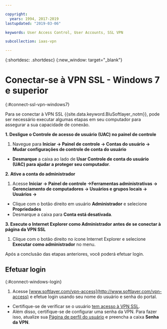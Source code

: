 ```yaml
---

copyright:
  years: 1994, 2017-2019
lastupdated: "2019-03-06"

keywords: User Access Control, User Accounts, SSL VPN

subcollection: iaas-vpn

---
```


{:shortdesc: .shortdesc}
{:new_window: target="_blank"}

# Conectar-se à VPN SSL - Windows 7 e superior
{:#connect-ssl-vpn-windows7}

Para se conectar à VPN SSL {{site.data.keyword.BluSoftlayer_notm}}, pode ser necessário executar algumas etapas em seu computador para assegurar a sua capacidade de conexão.

**1. Desligue o Controle de acesso de usuário (UAC) no painel de controle**

1. Navegue para **Iniciar -> Painel de controle -> Contas do usuário -> Mudar configurações de controle de conta do usuário**
* **Desmarque** a caixa ao lado de **Usar Controle de conta do usuário (UAC) para ajudar a proteger seu computador**.

**2. Ative a conta do administrador**

1. Acesse **Iniciar -> Painel de controle ->Ferramentas administrativas -> Gerenciamento de computadores -> Usuários e grupos locais -> Usuários ->** 
* Clique com o botão direito em usuário **Administrador** e selecione **Propriedades** 
* Desmarque a caixa para **Conta está desativada**.

**3. Execute o Internet Explorer como Administrador antes de se conectar à página da VPN SSL**

1. Clique com o botão direito no ícone Internet Explorer e selecione **Executar como administrador** no menu.

Após a conclusão das etapas anteriores, você poderá efetuar login. 

## Efetuar login
{:#connect-windows-login}

1. Acesse [www.softlayer.com/vpn-access](http://www.softlayer.com/vpn-access) e efetue login usando seu nome do usuário e senha do portal. 
* Certifique-se de verificar se o usuário [tem acesso à VPN SSL](/docs/infrastructure/iaas-vpn?topic=VPN-activate-or-deactivate-ssl-vpn-access-for-a-user).  
* Além disso, certifique-se de configurar uma senha da VPN. Para fazer isso, atualize sua [Página de perfil do usuário](https://control.softlayer.com/account/user/profile) e preencha a caixa **Senha da VPN**.
